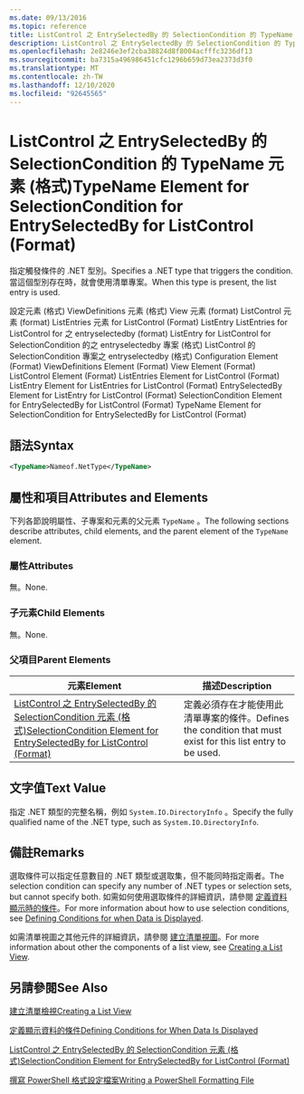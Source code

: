 ```yaml
---
ms.date: 09/13/2016
ms.topic: reference
title: ListControl 之 EntrySelectedBy 的 SelectionCondition 的 TypeName 元素 (格式)
description: ListControl 之 EntrySelectedBy 的 SelectionCondition 的 TypeName 元素 (格式)
ms.openlocfilehash: 2e8246e3ef2cba38824d8f8004acfffc3236df13
ms.sourcegitcommit: ba7315a496986451cfc1296b659d73ea2373d3f0
ms.translationtype: MT
ms.contentlocale: zh-TW
ms.lasthandoff: 12/10/2020
ms.locfileid: "92645565"
---
```

# <a name="typename-element-for-selectioncondition-for-entryselectedby-for-listcontrol-format"></a><span data-ttu-id="9ab3a-103">ListControl 之 EntrySelectedBy 的 SelectionCondition 的 TypeName 元素 (格式)</span><span class="sxs-lookup"><span data-stu-id="9ab3a-103">TypeName Element for SelectionCondition for EntrySelectedBy for ListControl (Format)</span></span>

<span data-ttu-id="9ab3a-104">指定觸發條件的 .NET 型別。</span><span class="sxs-lookup"><span data-stu-id="9ab3a-104">Specifies a .NET type that triggers the condition.</span></span> <span data-ttu-id="9ab3a-105">當這個型別存在時，就會使用清單專案。</span><span class="sxs-lookup"><span data-stu-id="9ab3a-105">When this type is present, the list entry is used.</span></span>

<span data-ttu-id="9ab3a-106">設定元素 (格式) ViewDefinitions 元素 (格式) View 元素 (format) ListControl 元素 (format) ListEntries 元素 for ListControl (Format) ListEntry ListEntries for ListControl for 之 entryselectedby (format) ListEntry for ListControl for SelectionCondition 的之 entryselectedby 專案 (格式) ListControl 的 SelectionCondition 專案之 entryselectedby (格式) </span><span class="sxs-lookup"><span data-stu-id="9ab3a-106">Configuration Element (Format) ViewDefinitions Element (Format) View Element (Format) ListControl Element (Format) ListEntries Element for ListControl (Format) ListEntry Element for ListEntries for ListControl (Format) EntrySelectedBy Element for ListEntry for ListControl (Format) SelectionCondition Element for EntrySelectedBy for ListControl (Format) TypeName Element for SelectionCondition for EntrySelectedBy for ListControl (Format)</span></span>

## <a name="syntax"></a><span data-ttu-id="9ab3a-107">語法</span><span class="sxs-lookup"><span data-stu-id="9ab3a-107">Syntax</span></span>

```xml
<TypeName>Nameof.NetType</TypeName>
```

## <a name="attributes-and-elements"></a><span data-ttu-id="9ab3a-108">屬性和項目</span><span class="sxs-lookup"><span data-stu-id="9ab3a-108">Attributes and Elements</span></span>

<span data-ttu-id="9ab3a-109">下列各節說明屬性、子專案和元素的父元素 `TypeName` 。</span><span class="sxs-lookup"><span data-stu-id="9ab3a-109">The following sections describe attributes, child elements, and the parent element of the `TypeName` element.</span></span>

### <a name="attributes"></a><span data-ttu-id="9ab3a-110">屬性</span><span class="sxs-lookup"><span data-stu-id="9ab3a-110">Attributes</span></span>

<span data-ttu-id="9ab3a-111">無。</span><span class="sxs-lookup"><span data-stu-id="9ab3a-111">None.</span></span>

### <a name="child-elements"></a><span data-ttu-id="9ab3a-112">子元素</span><span class="sxs-lookup"><span data-stu-id="9ab3a-112">Child Elements</span></span>

<span data-ttu-id="9ab3a-113">無。</span><span class="sxs-lookup"><span data-stu-id="9ab3a-113">None.</span></span>

### <a name="parent-elements"></a><span data-ttu-id="9ab3a-114">父項目</span><span class="sxs-lookup"><span data-stu-id="9ab3a-114">Parent Elements</span></span>

|<span data-ttu-id="9ab3a-115">元素</span><span class="sxs-lookup"><span data-stu-id="9ab3a-115">Element</span></span>|<span data-ttu-id="9ab3a-116">描述</span><span class="sxs-lookup"><span data-stu-id="9ab3a-116">Description</span></span>|
|-------------|-----------------|
|[<span data-ttu-id="9ab3a-117">ListControl 之 EntrySelectedBy 的 SelectionCondition 元素 (格式)</span><span class="sxs-lookup"><span data-stu-id="9ab3a-117">SelectionCondition Element for EntrySelectedBy for ListControl (Format)</span></span>](./selectioncondition-element-for-entryselectedby-for-listcontrol-format.md)|<span data-ttu-id="9ab3a-118">定義必須存在才能使用此清單專案的條件。</span><span class="sxs-lookup"><span data-stu-id="9ab3a-118">Defines the condition that must exist for this list entry to be used.</span></span>|

## <a name="text-value"></a><span data-ttu-id="9ab3a-119">文字值</span><span class="sxs-lookup"><span data-stu-id="9ab3a-119">Text Value</span></span>

<span data-ttu-id="9ab3a-120">指定 .NET 類型的完整名稱，例如 `System.IO.DirectoryInfo` 。</span><span class="sxs-lookup"><span data-stu-id="9ab3a-120">Specify the fully qualified name of the .NET type, such as `System.IO.DirectoryInfo`.</span></span>

## <a name="remarks"></a><span data-ttu-id="9ab3a-121">備註</span><span class="sxs-lookup"><span data-stu-id="9ab3a-121">Remarks</span></span>

<span data-ttu-id="9ab3a-122">選取條件可以指定任意數目的 .NET 類型或選取集，但不能同時指定兩者。</span><span class="sxs-lookup"><span data-stu-id="9ab3a-122">The selection condition can specify any number of .NET types or selection sets, but cannot specify both.</span></span> <span data-ttu-id="9ab3a-123">如需如何使用選取條件的詳細資訊，請參閱 [定義資料顯示時的條件](./defining-conditions-for-displaying-data.md)。</span><span class="sxs-lookup"><span data-stu-id="9ab3a-123">For more information about how to use selection conditions, see [Defining Conditions for when Data is Displayed](./defining-conditions-for-displaying-data.md).</span></span>

<span data-ttu-id="9ab3a-124">如需清單視圖之其他元件的詳細資訊，請參閱 [建立清單視圖](./creating-a-list-view.md)。</span><span class="sxs-lookup"><span data-stu-id="9ab3a-124">For more information about other the components of a list view, see [Creating a List View](./creating-a-list-view.md).</span></span>

## <a name="see-also"></a><span data-ttu-id="9ab3a-125">另請參閱</span><span class="sxs-lookup"><span data-stu-id="9ab3a-125">See Also</span></span>

[<span data-ttu-id="9ab3a-126">建立清單檢視</span><span class="sxs-lookup"><span data-stu-id="9ab3a-126">Creating a List View</span></span>](./creating-a-list-view.md)

[<span data-ttu-id="9ab3a-127">定義顯示資料的條件</span><span class="sxs-lookup"><span data-stu-id="9ab3a-127">Defining Conditions for When Data Is Displayed</span></span>](./defining-conditions-for-displaying-data.md)

[<span data-ttu-id="9ab3a-128">ListControl 之 EntrySelectedBy 的 SelectionCondition 元素 (格式)</span><span class="sxs-lookup"><span data-stu-id="9ab3a-128">SelectionCondition Element for EntrySelectedBy for ListControl (Format)</span></span>](./selectioncondition-element-for-entryselectedby-for-listcontrol-format.md)

[<span data-ttu-id="9ab3a-129">撰寫 PowerShell 格式設定檔案</span><span class="sxs-lookup"><span data-stu-id="9ab3a-129">Writing a PowerShell Formatting File</span></span>](./writing-a-powershell-formatting-file.md)

